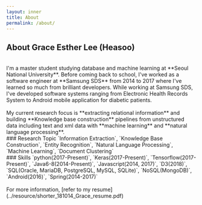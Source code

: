 ```yaml
---
layout: inner
title: About
permalink: /about/
---
```

## About Grace Esther Lee (Heasoo)
<br/>
I'm a master student studying database and machine learning at **Seoul National University**. Before coming back to school, I've worked as a software engineer at **Samsung SDS** from 2014 to 2017 where I've learned so much from brilliant developers. While working at Samsung SDS, I've developed software systems ranging from Electronic Health Records System to Android mobile application for diabetic patients.
<br/>
<br/>
My current research focus is **extracting relational information** and building **Knowledge base construction** pipelines from unstructured data including text and xml data with **machine learning** and **natural language processing**.

<br/>
### Research Topic
`Information Extraction`, `Knowledge Base Construction`, `Entity Recognition`, `Natural Language Processing`, `Machine Learning`, `Document Clustering`
<br/>
### Skills
`python(2017-Present)`, `Keras(2017-Present)`, `Tensorflow(2017-Present)`, `Java6-8(2014-Present)`, `Javascript(2014, 2017)`, `D3(2018)`, `SQL(Oracle, MariaDB, PostgreSQL, MySQL, SQLite)`, `NoSQL(MongoDB)`, `Android(2016)`, `Spring(2014-2017)`

<br/>
<br/>
For more information, [refer to my resume](../resource/shorter_181014_Grace_resume.pdf)
